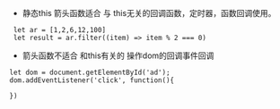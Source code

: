 * 静态this  箭头函数适合 与 this无关的回调函数，定时器，函数回调使用。
```
 let ar = [1,2,6,12,100]
 let result = ar.filter((item) => item % 2 === 0)
```

*  箭头函数不适合 和this有关的 操作dom的回调事件回调

```
let dom = document.getElementById('ad');
dom.addEventListener('click', function(){

})
```

